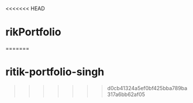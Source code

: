 <<<<<<< HEAD
# rikPortfolio
=======
# ritik-portfolio-singh
>>>>>>> d0cb41324a5ef0bf425bba789ba317a6bb62af05
